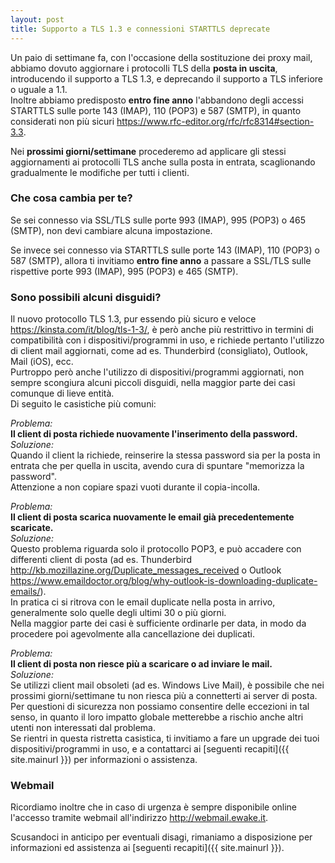 ```yaml
---
layout: post
title: Supporto a TLS 1.3 e connessioni STARTTLS deprecate
---
```



Un paio di settimane fa, con l'occasione della sostituzione dei proxy mail, abbiamo dovuto aggiornare i protocolli TLS della **posta in uscita**, introducendo il supporto a TLS 1.3, e deprecando il supporto a TLS inferiore o uguale a 1.1.  
Inoltre abbiamo predisposto **entro fine anno** l'abbandono degli accessi STARTTLS sulle porte 143 (IMAP), 110 (POP3) e 587 (SMTP), in quanto considerati non più sicuri <a href="https://www.rfc-editor.org/rfc/rfc8314#section-3.3">https://www.rfc-editor.org/rfc/rfc8314#section-3.3</a>.

Nei **prossimi giorni/settimane** procederemo ad applicare gli stessi aggiornamenti ai protocolli TLS anche sulla posta in entrata, scaglionando gradualmente le modifiche per tutti i clienti.

### Che cosa cambia per te?

Se sei connesso via SSL/TLS sulle porte 993 (IMAP), 995 (POP3) o 465 (SMTP), non devi cambiare alcuna impostazione.

Se invece sei connesso via STARTTLS sulle porte 143 (IMAP), 110 (POP3) o 587 (SMTP), allora ti invitiamo **entro fine anno** a passare a SSL/TLS sulle rispettive porte 993 (IMAP), 995 (POP3) e 465 (SMTP).

### Sono possibili alcuni disguidi?

Il nuovo protocollo TLS 1.3, pur essendo più sicuro e veloce <a href="https://kinsta.com/it/blog/tls-1-3/">https://kinsta.com/it/blog/tls-1-3/</a>, è però anche più restrittivo in termini di compatibilità con i dispositivi/programmi in uso, e richiede pertanto l'utilizzo di client mail aggiornati, come ad es. Thunderbird (consigliato), Outlook, Mail (iOS), ecc.  
Purtroppo però anche l'utilizzo di dispositivi/programmi aggiornati, non sempre scongiura alcuni piccoli disguidi, nella maggior parte dei casi comunque di lieve entità.  
Di seguito le casistiche più comuni:

_Problema:_  
**Il client di posta richiede nuovamente l'inserimento della password.**  
_Soluzione:_  
Quando il client la richiede, reinserire la stessa password sia per la posta in entrata che per quella in uscita, avendo cura di spuntare "memorizza la password".  
Attenzione a non copiare spazi vuoti durante il copia-incolla.

_Problema:_  
**Il client di posta scarica nuovamente le email già precedentemente scaricate.**  
_Soluzione:_  
Questo problema riguarda solo il protocollo POP3, e può accadere con differenti client di posta (ad es. Thunderbird <a href="http://kb.mozillazine.org/Duplicate_messages_received">http://kb.mozillazine.org/Duplicate_messages_received</a> o Outlook <a href="https://www.emaildoctor.org/blog/why-outlook-is-downloading-duplicate-emails/">https://www.emaildoctor.org/blog/why-outlook-is-downloading-duplicate-emails/</a>).  
In pratica ci si ritrova con le email duplicate nella posta in arrivo, generalmente solo quelle degli ultimi 30 o più giorni.  
Nella maggior parte dei casi è sufficiente ordinarle per data, in modo da procedere poi agevolmente alla cancellazione dei duplicati.

_Problema:_  
**Il client di posta non riesce più a scaricare o ad inviare le mail.**  
_Soluzione:_  
Se utilizzi client mail obsoleti (ad es. Windows Live Mail), è possibile che nei prossimi giorni/settimane tu non riesca più a connetterti ai server di posta.  
Per questioni di sicurezza non possiamo consentire delle eccezioni in tal senso, in quanto il loro impatto globale metterebbe a rischio anche altri utenti non interessati dal problema.  
Se rientri in questa ristretta casistica, ti invitiamo a fare un upgrade dei tuoi dispositivi/programmi in uso, e a contattarci ai [seguenti recapiti]({{ site.mainurl }}) per informazioni o assistenza.

### Webmail

Ricordiamo inoltre che in caso di urgenza è sempre disponibile online l'accesso tramite webmail all'indirizzo <a href="http://webmail.ewake.it">http://webmail.ewake.it</a>.

Scusandoci in anticipo per eventuali disagi, rimaniamo a disposizione per informazioni ed assistenza ai [seguenti recapiti]({{ site.mainurl }}).
